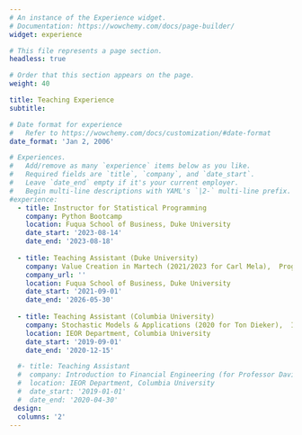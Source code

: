 ```yaml
---
# An instance of the Experience widget.
# Documentation: https://wowchemy.com/docs/page-builder/
widget: experience

# This file represents a page section.
headless: true

# Order that this section appears on the page.
weight: 40

title: Teaching Experience
subtitle:

# Date format for experience
#   Refer to https://wowchemy.com/docs/customization/#date-format
date_format: 'Jan 2, 2006'

# Experiences.
#   Add/remove as many `experience` items below as you like.
#   Required fields are `title`, `company`, and `date_start`.
#   Leave `date_end` empty if it's your current employer.
#   Begin multi-line descriptions with YAML's `|2-` multi-line prefix.
#experience:
  - title: Instructor for Statistical Programming
    company: Python Bootcamp
    location: Fuqua School of Business, Duke University
    date_start: '2023-08-14'
    date_end: '2023-08-18'
        
  - title: Teaching Assistant (Duke University)
    company: Value Creation in Martech (2021/2023 for Carl Mela),  Programming Analytics (2023 for Allison Chaney),  Strategic Brand Management (2022/2023 for Tong Guo),  Marketing Core (2022 for Srinivas Tunuguntla)
    company_url: ''
    location: Fuqua School of Business, Duke University
    date_start: '2021-09-01'
    date_end: '2026-05-30'
    
  - title: Teaching Assistant (Columbia University)
    company: Stochastic Models & Applications (2020 for Ton Dieker),  Introduction to Financial Engineering (2019 F/Sp, for David Yao)
    location: IEOR Department, Columbia University
    date_start: '2019-09-01'
    date_end: '2020-12-15'    

  #- title: Teaching Assistant
  #  company: Introduction to Financial Engineering (for Professor David Yao)
  #  location: IEOR Department, Columbia University
  #  date_start: '2019-01-01'
  #  date_end: '2020-04-30'
 design:
  columns: '2'
---
```

